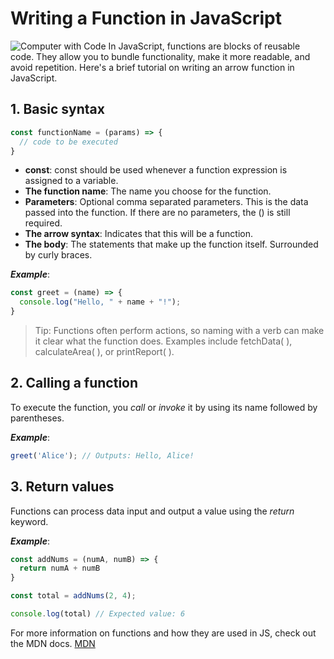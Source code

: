 # Writing a Function in JavaScript

![Computer with Code](https://images.unsplash.com/photo-1587620962725-abab7fe55159?auto=format&fit=crop&q=80&w=1631&ixlib=rb-4.0.3&ixid=M3wxMjA3fDB8MHxwaG90by1wYWdlfHx8fGVufDB8fHx8fA%3D%3D)
In JavaScript, functions are blocks of reusable code. They allow you to bundle functionality, make it more readable, and avoid repetition. Here's a brief tutorial on writing an arrow function in JavaScript.

## 1. __Basic syntax__
```javascript
const functionName = (params) => {
  // code to be executed
}
```
* __const__: const should be used whenever a function expression is assigned to a variable.
* __The function name__: The name you choose for the function.
* __Parameters__: Optional comma separated parameters. This is the data passed into the function. If there are no parameters, the () is still required.
* __The arrow syntax__: Indicates that this will be a function.
* __The body__: The statements that make up the function itself. Surrounded by curly braces.

_____Example_____:
```javascript
const greet = (name) => {
  console.log("Hello, " + name + "!");
}
```
> Tip: Functions often perform actions, so naming with a verb can make it clear what the function does. Examples include fetchData( ), calculateArea( ), or printReport( ). 

## 2. __Calling a function__

To execute the function, you _call_ or _invoke_ it by using its name followed by parentheses.

_____Example_____:
```javascript
greet('Alice'); // Outputs: Hello, Alice!
```
## 3. Return values

Functions can process data input and output a value using the _return_ keyword.

___Example___: 
```javascript
const addNums = (numA, numB) => {
  return numA + numB
}

const total = addNums(2, 4);

console.log(total) // Expected value: 6
```
For more information on functions and how they are used in JS, check out the MDN docs. 
[MDN](https://developer.mozilla.org/en-US/docs/Web/JavaScript/Guide/Functions)

<!-- 
1. Headers

# h1
## h2
### h3
#### h4
##### h5
###### h6

2. Text Styles

This text is **bold**. This text is also __bold__.

This text is in *italics*. This text is also in _italics_.

This text is ***bold and italicized***. This text is also ___bold and italicized___.

3. Creating a list 

* Item 1
* Item 2
  * Subitem 2.1
  * Subitem 2.2
    * Subitem 2.2.1

4. Code Snippets

Use the `console.log()` function to print values to the console.

very important:
```javascript
const printItem = (item) => {
  console.log(item);
}
```
const printItem = (item) => {
  console.log(item);
}

5. Adding Links

[Google](https://www.google.com)

This is [a reference][example].

[example]: http://www.example.com/

6.Blockquotes

> This is a blockquote.

7. Adding images

![some alt text](www.url_to_an_image.com/image)

![Computer with Code](https://images.unsplash.com/photo-1587620962725-abab7fe55159?auto=format&fit=crop&q=80&w=1631&ixlib=rb-4.0.3&ixid=M3wxMjA3fDB8MHxwaG90by1wYWdlfHx8fGVufDB8fHx8fA%3D%3D)

![Computer with Code](/modular-curriculum-all-courses/intro-to-markdown-lab/exercise/assets/james-harrison-unsplash.jpg)

![Banner](https://images.unsplash.com/photo-1717479472303-e09bc657578e?w=800&auto=format&fit=crop&q=60&ixlib=rb-4.0.3&ixid=M3wxMjA3fDB8MHxlZGl0b3JpYWwtZmVlZHw1fHx8ZW58MHx8fHx8)

For downloaded images:
![some alt text](./the-name-of-my-image.jpg)

8.Extended Syntax

| Syntax | Description |
| ------ | ----------- |
| Header | Title |
| Paragraph | Text |

- [x] Task 1
- [ ] Task 2
- [ ] Task 3

This text has been ~~redacted~~.  -->
